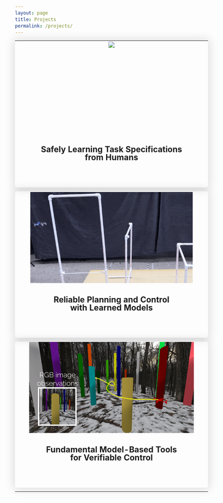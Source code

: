 ```yaml
---
layout: page
title: Projects
permalink: /projects/
---
```


<script type="text/javascript">
function toggleInfo(articleid,info) {

	var entry = document.getElementById(articleid);
	var abs = document.getElementById('abs_'+articleid);
	var bib = document.getElementById('bib_'+articleid);
	var notes = document.getElementById('notes_'+articleid);

	if (abs && info == 'abstract') {
		if(abs.className.indexOf('abstract') != -1) {
		abs.className.indexOf('noshow') == -1?abs.className = 'abstract noshow':abs.className = 'abstract';
		}
	} else if (bib && info == 'bibtex') {
		if(bib.className.indexOf('bibtex') != -1) {
		bib.className.indexOf('noshow') == -1?bib.className = 'bibtex noshow':bib.className = 'bibtex';
		}
	} else if (notes && info == 'notes') {
		if(notes.className.indexOf('notes') != -1) {
		notes.className.indexOf('noshow') == -1?notes.className = 'notes noshow':notes.className = 'notes';
		}
	}
	 else {
		return;
	}

	// check if one or the other is available
	var absshow = false;
	var bibshow = false;
	var notesshow = false;
	(abs && abs.className.indexOf('noshow') == -1)? absshow = true: absshow = false;
	(bib && bib.className == 'bibtex')? bibshow = true: bibshow = false;
	(notes && notes.className == 'notes')? notesshow = true: notes = false;

	// highlight original entry
	if(entry) {
		if (absshow || bibshow || notesshow) {
		entry.className = 'entry highlight show';
		} else {
		entry.className = 'entry show';
		}
	}

	// When there's a combination of abstract/review/bibtex showing, need to add class for correct styling
	if(absshow) {
		(bibshow)?abs.className = 'abstract nextshow':abs.className = 'abstract';
	}
}
</script>

<style>
    table.areas {
        display: table;
        text-align: center;
        margin: 0 auto;
    }
    table.areas tr {
        display: table-cell;
        width: 33%;
        border-radius: 5px;
        box-shadow: 0 0 25px 5px rgba(0,0,0,0.12);
    }
    table.areas tr:hover {
        background-color: rgba(0,117,97,0.2);
        cursor: pointer;
    }
    table.areas tr td {
        display: block;
    }
    table.areas tr td.ar_img {
        display: flex;
        align-items: center;
        justify-content: center;
        height: 17em;
    }
    table.areas tr td.ar_img img {
        height:100%;
        object-fit: cover;
        padding-bottom: 0;
    }
    table.areas tr td.ar_text {
        display: block;
        height: 5em;
        vertical-align: top;
        padding-top: 0;
        padding-bottom: 1vh;
        line-height: 1;
    }
    @media screen and (max-width: 1024px) {
        table.areas tr {
            display: block;
            width: 100%; /* Set the width to 100% for smaller screens */
            box-sizing: border-box;
            margin-bottom: 10px; /* Adjust as needed */
        }
    }
</style>

<table class="areas">
        <tr onclick="window.location='constraints'">
                <td class="ar_img"><img src="/images/auro_22_02.gif" /></td>
                <td class="ar_text"><h2 style="font-size:1.5em"><a>Safely Learning Task Specifications <br> from Humans</a></h2></td>
        </tr>
        <tr onclick="window.location='trusted_domain'">
                <td class="ar_img"><img src="/images/icra_23b_alt.gif" /></td>
                <td class="ar_text"><h2 style="font-size:1.5em"><a>Reliable Planning and Control <br> with Learned Models</a></h2></td>
        </tr>
        <tr onclick="window.location='output_feedback'">
                <td class="ar_img"><img src="/images/isls.gif"/></td>
                <td class="ar_text"><h2 style="font-size:1.5em"><a>Fundamental Model-Based Tools <br> for Verifiable Control</a></h2></td>
        </tr>
</table>
